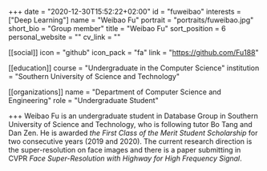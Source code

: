 +++
date = "2020-12-30T15:52:22+02:00"
id = "fuweibao"
interests = ["Deep Learning"]
name = "Weibao Fu"
portrait = "portraits/fuweibao.jpg"
short_bio = "Group member"
title = "Weibao Fu"
sort_position = 6
personal_website = ""
cv_link = ""

[[social]]
    icon = "github"
    icon_pack = "fa"
    link = "https://github.com/Fu188"

[[education]]
    course = "Undergraduate in the Computer Science"
    institution = "Southern University of Science and Technology"

[[organizations]]
        name = "Department of Computer Science and Engineering"
        role = "Undergraduate Student"

+++
Weibao Fu is an undergraduate student in Database Group in Southern University of Science and Technology, who is following tutor Bo Tang and Dan Zen. He is awarded *the First Class of the Merit Student Scholarship* for two consecutive years (2019 and 2020).  The current research direction is the super-resolution on face images and there is a paper submitting in CVPR *Face Super-Resolution with Highway for High Frequency Signal*.